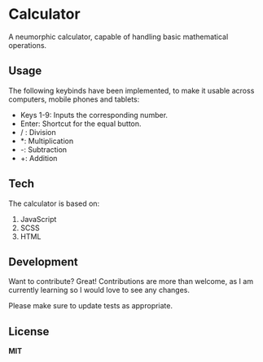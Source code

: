 # Calculator

A neumorphic calculator, capable of handling basic mathematical operations.

## Usage

The following keybinds have been implemented, to make it usable across computers, mobile phones and tablets:

- Keys 1-9: Inputs the corresponding number.
- Enter: Shortcut for the equal button.
- / : Division
- \*: Multiplication
- -: Subtraction
- +: Addition

## Tech

The calculator is based on:

1. JavaScript
2. SCSS
3. HTML

## Development

Want to contribute? Great! Contributions are more than welcome, as I am currently learning so I would love to see any changes.

Please make sure to update tests as appropriate.

## License

**MIT**
